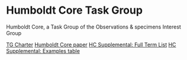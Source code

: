 # Humboldt Core Task Group
Humboldt Core, a Task Group of the Observations &amp; specimens Interest Group

[TG Charter](https://github.com/MapofLife/hc/blob/main/material/TDWG_Task_Group_Charter_Template_03.docx)
[Humboldt Core paper](https://github.com/MapofLife/hc/blob/main/material/Guralnick%20et%20al%20Ecography%202017.pdf)
[HC Supplemental: Full Term List](https://github.com/MapofLife/hc/blob/main/material/HCSupplementalTable3_FullTermList_r2_v4_RW.xlsx)
[HC Supplemental: Examples table](https://github.com/MapofLife/hc/blob/main/material/HC_SupplementalTable_ExamplesNEW.xlsx)

